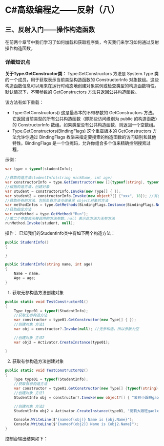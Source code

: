# C#高级编程之——反射（八）

## 三、反射入门——操作构造函数

在前两个章节中我们学习了如何加载和获取程序集，今天我们来学习如何通过反射操作构造函数。

### 详细知识点

**关于Type.GetConstructor类：**
Type.GetConstructors 方法是 System.Type 类的一个成员，用于获取表示当前类型构造函数的 ConstructorInfo 对象数组。这些构造函数信息可以用来在运行时动态地创建对象实例或检查类型的构造函数特性。默认情况下，不带参数的 GetConstructors 方法只返回公共构造函数。

该方法有如下重载：

- Type.GetConstructors()
  这是最基本的不带参数的 GetConstructors 方法。它返回当前类型的所有公共构造函数（即那些访问级别为 public 的构造函数）的 ConstructorInfo 数组。如果类型没有公共构造函数，则返回一个空数组。
- Type.GetConstructors(BindingFlags)
  这个重载版本的 GetConstructors 方法允许你通过 BindingFlags 枚举来指定要搜索的构造函数的访问级别和其他特性。BindingFlags 是一个位掩码，允许你组合多个值来精确控制搜索过程。

示例：

```csharp
var type = typeof(studentInfo);

//获取构造方法studentInfo(string nickName, int age)
var constructorInfo = type.GetConstructor(new []{typeof(string), typeof(int)});
//根据构造方法，创建对象
var student = constructorInfo.Invoke(new Type[] { });
var student2 = constructorInfo.Invoke(new object?[] {"xxx", 18}); //有参
//获取所有的方法，包括私有方法与继承至 object对象的方法
var methodInfos = type.GetMethods(BindingFlags.Instance|BindingFlags.NonPub1ic);
//获取指定方法
var runMethod = type.GetMethod("Run");
//第二个参数表示被调用的方法参数，null 表示此方法为无参方法
runMethod.Invoke(student, null);

```

操作：
已知我们的StudentInfo类中有如下两个构造方法：

```csharp
public StudentInfo()
{

}

public StudentInfo(string name, int age)
{
    Name = name;
    Age = age;
}
```

1. 获取无参构造方法创建对象

```csharp
public static void TestConstructor01()
{
    Type type01 = typeof(StudentInfo);
    //获取无参构造方法
    var constructor = type01.GetConstructor(new Type[] { });
    //创建对象 方法1
    var obj = constructor?.Invoke(null); //无参构造，所以参数为空

    //创建对象 方法2
    var obj2 = Activator.CreateInstance(type01);

}
```

2. 获取有参构造方法创建对象

```csharp
public static void TestConstructor02()
{
    Type type01 = typeof(StudentInfo);
    //获取有参构造方法
    var constructor = type01.GetConstructor(new Type[] {typeof(string),typeof(int)}); //需要指定构造方法参数的类型
    //创建对象 方法1
    StudentInfo obj = constructor?.Invoke(new object?[] { "爱莉小跟班gaolx", 18 }) as StudentInfo; //指定参数的值

    //创建对象 方法2
    StudentInfo obj2 = Activator.CreateInstance(type01, "爱莉大跟班gaolx", 19) as StudentInfo;

    Console.WriteLine($"{nameof(obj)} Name is {obj.Name}");
    Console.WriteLine($"{nameof(obj2)} Name is {obj2.Name}");
}
```

控制台输出结果如下：
